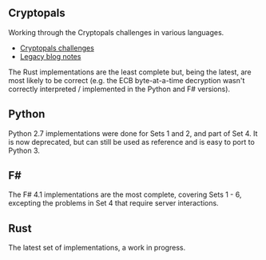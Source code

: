 
## Cryptopals

Working through the Cryptopals challenges in various languages.

- [Cryptopals challenges](https://cryptopals.com/)
- [Legacy blog notes](http://learning.tarokuriyama.com/search?q=cryptopals&max-results=20&by-date=true)

The Rust implementations are the least complete but, being the latest, are most likely to be correct (e.g. the ECB byte-at-a-time decryption wasn't correctly interpreted / implemented in the Python and F# versions).

## Python

Python 2.7 implementations were done for Sets 1 and 2, and part of Set 4. It is now deprecated, but can still be used as reference and is easy to port to Python 3.

## F#

The F# 4.1 implementations are the most complete, covering Sets 1 - 6, excepting the problems in Set 4 that require server interactions.

## Rust

The latest set of implementations, a work in progress. 
